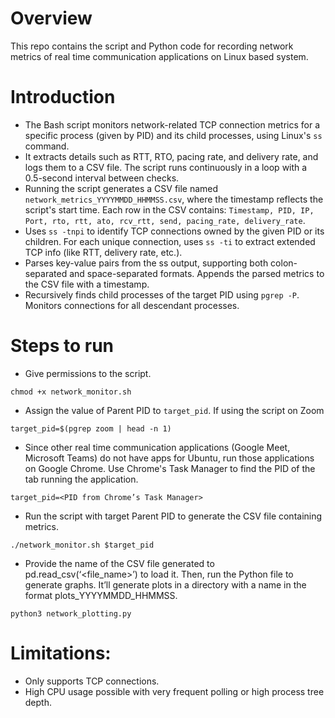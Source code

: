 # Overview
This repo contains the script and Python code for recording network metrics of real time communication applications on Linux based system.

# Introduction
- The Bash script monitors network-related TCP connection metrics for a specific process (given by PID) and its child processes, using Linux's `ss` command.
- It extracts details such as RTT, RTO, pacing rate, and delivery rate, and logs them to a CSV file. The script runs continuously in a loop with a 0.5-second interval between checks.
- Running the script generates a CSV file named `network_metrics_YYYYMMDD_HHMMSS.csv`, where the timestamp reflects the script's start time. Each row in the CSV contains: `Timestamp, PID, IP, Port, rto, rtt, ato, rcv_rtt, send, pacing_rate, delivery_rate`.
- Uses `ss -tnpi` to identify TCP connections owned by the given PID or its children. For each unique connection, uses `ss -ti` to extract extended TCP info (like RTT, delivery rate, etc.).
- Parses key-value pairs from the ss output, supporting both colon-separated and space-separated formats. Appends the parsed metrics to the CSV file with a timestamp.
- Recursively finds child processes of the target PID using `pgrep -P`. Monitors connections for all descendant processes.
# Steps to run
- Give permissions to the script.
```
chmod +x network_monitor.sh
```
- Assign the value of Parent PID to `target_pid`. If using the script on Zoom
```
target_pid=$(pgrep zoom | head -n 1)
```
- Since other real time communication applications (Google Meet, Microsoft Teams) do not have apps for Ubuntu, run those applications on Google Chrome. Use Chrome's Task Manager to find the PID of the tab running the application.
```
target_pid=<PID from Chrome’s Task Manager>
```
- Run the script with target Parent PID to generate the CSV file containing metrics.
```
./network_monitor.sh $target_pid
```
- Provide the name of the CSV file generated to pd.read_csv(‘<file_name>’) to load it. Then, run the Python file to generate graphs. It’ll generate plots in a directory with a name in the format plots_YYYYMMDD_HHMMSS.
```
python3 network_plotting.py
```
# Limitations:
- Only supports TCP connections.
- High CPU usage possible with very frequent polling or high process tree depth.
